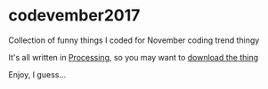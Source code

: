 # codevember2017
Collection of funny things I coded for November coding trend thingy

It's all written in [Processing](https://processing.org/), so you may want to [download the thing](https://processing.org/download/)

Enjoy, I guess...